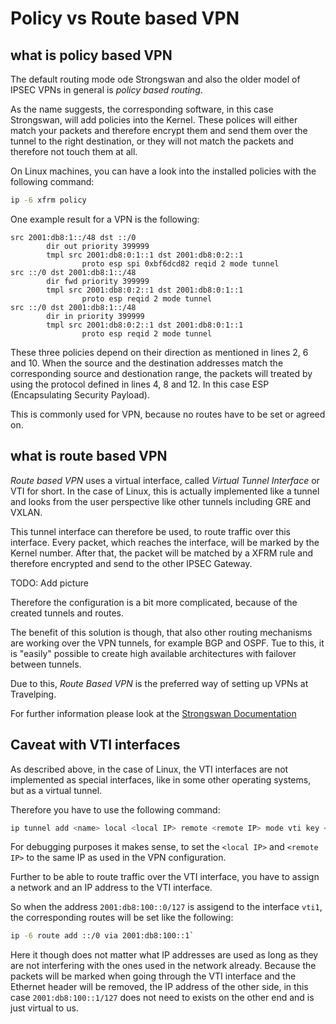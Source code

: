 # Policy vs Route based VPN

<!-- toc -->

## what is policy based VPN

The default routing mode ode Strongswan and also the older model of IPSEC VPNs in general
is *policy based routing*.

As the name suggests, the corresponding software, in this case Strongswan, will add policies into the Kernel.
These polices will either match your packets and therefore encrypt them and send them over the tunnel to the right destination, or they will not match the packets and therefore not touch them at all.

On Linux machines, you can have a look into the installed policies with the following command:

```sh
ip -6 xfrm policy
```

One example result for a VPN is the following:

```
src 2001:db8:1::/48 dst ::/0
        dir out priority 399999
        tmpl src 2001:db8:0:1::1 dst 2001:db8:0:2::1
                proto esp spi 0xbf6dcd82 reqid 2 mode tunnel
src ::/0 dst 2001:db8:1::/48
        dir fwd priority 399999
        tmpl src 2001:db8:0:2::1 dst 2001:db8:0:1::1
                proto esp reqid 2 mode tunnel
src ::/0 dst 2001:db8:1::/48
        dir in priority 399999
        tmpl src 2001:db8:0:2::1 dst 2001:db8:0:1::1
                proto esp reqid 2 mode tunnel
```

These three policies depend on their direction as mentioned in lines 2, 6 and 10.
When the source and the destination addresses match the corresponding source and destionation
range, the packets will treated by using the protocol defined in lines 4, 8 and 12.
In this case ESP (Encapsulating Security Payload).

This is commonly used for VPN, because no routes have to be set or agreed on.

## what is route based VPN

*Route based VPN* uses a virtual interface, called *Virtual Tunnel Interface* or VTI for short.
In the case of Linux, this is actually implemented like a tunnel and looks from the user perspective
like other tunnels including GRE and VXLAN.

This tunnel interface can therefore be used, to route traffic over this interface.
Every packet, which reaches the interface, will be marked by the Kernel number.
After that, the packet will be matched by a XFRM rule and therefore encrypted and send to the other IPSEC Gateway.

TODO: Add picture

Therefore the configuration is a bit more complicated, because of the created tunnels and routes.

The benefit of this solution is though, that also other routing mechanisms are working over the VPN tunnels,
for example BGP and OSPF.
Tue to this, it is "easily" possible to create high available architectures with failover between tunnels.

Due to this, *Route Based VPN* is the preferred way of setting up VPNs at Travelping.

For further information please look at the [Strongswan Documentation](https://wiki.strongswan.org/projects/strongswan/wiki/RouteBasedVPN)

## Caveat with VTI interfaces

As described above, in the case of Linux, the VTI interfaces are not implemented as special interfaces, like in some other operating systems, but as a virtual tunnel.

Therefore you have to use the following command:

```sh
ip tunnel add <name> local <local IP> remote <remote IP> mode vti key <number equaling the mark>
```

For debugging purposes it makes sense, to set the `<local IP>` and `<remote IP>` to the same IP as used in the VPN configuration.

Further to be able to route traffic over the VTI interface, you have to assign a network and an IP address to the VTI interface.

So when the address `2001:db8:100::0/127` is assigend to the interface `vti1`, the corresponding routes will be set like the following:

```sh
ip -6 route add ::/0 via 2001:db8:100::1`
```

Here it though does not matter what IP addresses are used as long as they are not interfering with the ones used in the network already.
Because the packets will be marked when going through the VTI interface and the Ethernet header will be removed, the IP address of the other side, in this case `2001:db8:100::1/127` does not need to exists on the other end and is just virtual to us.

